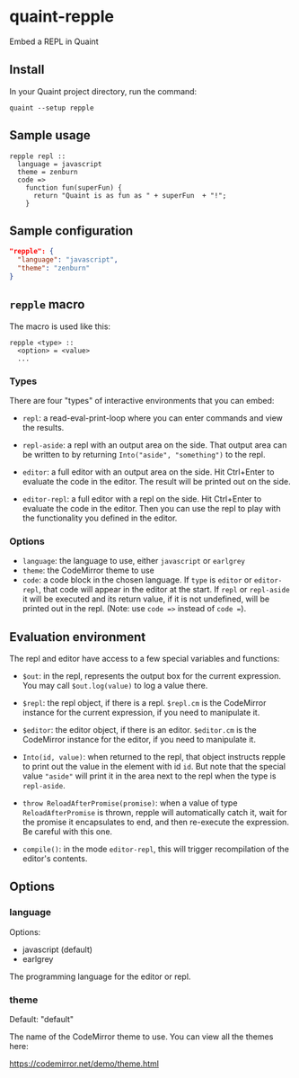 
# quaint-repple

Embed a REPL in Quaint

## Install

In your Quaint project directory, run the command:

    quaint --setup repple


## Sample usage

```quaint
repple repl ::
  language = javascript
  theme = zenburn
  code =>
    function fun(superFun) {
      return "Quaint is as fun as " + superFun  + "!";
    }
```


## Sample configuration

```json
"repple": {
  "language": "javascript",
  "theme": "zenburn"
}
```

## `repple` macro

The macro is used like this:

```quaint
repple <type> ::
  <option> = <value>
  ...
```


### Types

There are four "types" of interactive environments that you can embed:

* `repl`: a read-eval-print-loop where you can enter commands and view
  the results.

* `repl-aside`: a repl with an output area on the side. That output
  area can be written to by returning `Into("aside", "something")`
  to the repl.

* `editor`: a full editor with an output area on the side. Hit
  Ctrl+Enter to evaluate the code in the editor. The result will be
  printed out on the side.

* `editor-repl`: a full editor with a repl on the side. Hit Ctrl+Enter
  to evaluate the code in the editor. Then you can use the repl to
  play with the functionality you defined in the editor.


### Options

* `language`: the language to use, either `javascript` or `earlgrey`
* `theme`: the CodeMirror theme to use
* `code`: a code block in the chosen language. If `type` is `editor`
  or `editor-repl`, that code will appear in the editor at the start.
  If `repl` or `repl-aside` it will be executed and its return value,
  if it is not undefined, will be printed out in the repl.
  (Note: use `code =>` instead of `code =`).


## Evaluation environment

The repl and editor have access to a few special variables and
functions:

* `$out`: in the repl, represents the output box for the current
  expression. You may call `$out.log(value)` to log a value there.

* `$repl`: the repl object, if there is a repl. `$repl.cm` is the
  CodeMirror instance for the current expression, if you need to
  manipulate it.

* `$editor`: the editor object, if there is an editor. `$editor.cm` is
  the CodeMirror instance for the editor, if you need to manipulate
  it.

* `Into(id, value)`: when returned to the repl, that object instructs
  repple to print out the value in the element with id `id`. But note
  that the special value `"aside"` will print it in the area next to
  the repl when the type is `repl-aside`.

* `throw ReloadAfterPromise(promise)`: when a value of type
  `ReloadAfterPromise` is thrown, repple will automatically catch it,
  wait for the promise it encapsulates to end, and then re-execute the
  expression. Be careful with this one.

* `compile()`: in the mode `editor-repl`, this will trigger
  recompilation of the editor's contents.


## Options

### language

Options:

* javascript (default)
* earlgrey

The programming language for the editor or repl.

### theme

Default: "default"

The name of the CodeMirror theme to use. You can view all the themes
here:

https://codemirror.net/demo/theme.html

